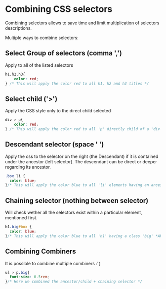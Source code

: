 # Combining CSS selectors

Combining selectors allows to save time and limit multiplication of selectors descriptions.

Multiple ways to combine selectors:

## Select Group of selectors (comma ',')
Apply to all of the listed selectors

```css
h1,h2,h3{
    color: red;
} /* This will apply the color red to all h1, h2 and h3 titles */
```

## Select child ('>')

Apply the CSS style only to the direct child selected

```css
div > p{
    color: red;
} /* This will apply the color red to all 'p' directly child of a 'div' element */
```
## Descendant selector (space ' ')

Apply the css to the selector on the right (the Descendant) if it is contained under the ancestor (left selector). The descendant can be direct or deeper regarding its ancestor.

```css
.box li {
  color: blue;
}/* This will apply the color blue to all 'li' elements having an ancestor selector with the class 'box' */
```

## Chaining selector (nothing between selector)
Will check wether all the selectors exist within a particular element, mentioned first.
```css
h1.big#box {
  color: blue;
}/* This will apply the color blue to all 'h1' having a class 'big' *AND* an id 'box' */
```

## Combining Combiners
It is possible to combine multiple combiners :'(

```css
ul > p.big{
  font-size: 0.5rem;
}/* Here we combined the ancestor/child + chaining selector */
```
